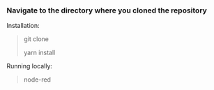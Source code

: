 ### Navigate to the directory where you cloned the repository

Installation:
> git clone 
> 
> yarn install

Running locally:

> node-red
